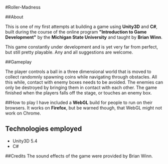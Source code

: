 #Roller-Madness

##About

This is one of my first attempts at building a game using **Unity3D** and **C#**, built during the course of the online program **"Introduction to Game Development"** by the **Michigan State University** and taught by **Brian Winn**.

This game constantly under development and is yet very far from perfect, but still pretty playable. Any and all suggestions are welcome.

##Gameplay

The player controls a ball in a three dimensional world that is moved to collect randomnly spawning coins while navigating through obstacles.
All this while, contact with enemy boxes needs to be avoided. The enemies can only be destroyed by bringing them in contact with each other.
The game finished when the players falls off the stage, or touches an enemy box.

##How to play
I have included a **WebGL** build for people to run on their browsers.
It works on **Firefox**, but be warned though, that WebGL might not work on Chrome.

## Technologies employed
* Unity3D 5.4
* C#

##Credits
The sound effects of the game were provided by Brian Winn.

